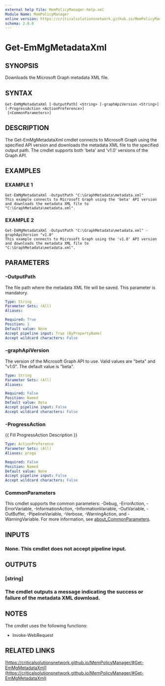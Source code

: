 ```yaml
---
external help file: MemPolicyManager-help.xml
Module Name: MemPolicyManager
online version: https://criticalsolutionsnetwork.github.io/MemPolicyManager/#Get-EmMgMetadataXml
schema: 2.0.0
---
```


# Get-EmMgMetadataXml

## SYNOPSIS
Downloads the Microsoft Graph metadata XML file.

## SYNTAX

```
Get-EmMgMetadataXml [-OutputPath] <String> [-graphApiVersion <String>] [-ProgressAction <ActionPreference>]
 [<CommonParameters>]
```

## DESCRIPTION
The Get-EmMgMetadataXml cmdlet connects to Microsoft Graph using the specified API version and downloads the metadata XML file to the specified output path.
The cmdlet supports both 'beta' and 'v1.0' versions of the Graph API.

## EXAMPLES

### EXAMPLE 1
```
Get-EmMgMetadataXml -OutputPath "C:\GraphMetadata\metadata.xml"
This example connects to Microsoft Graph using the 'beta' API version and downloads the metadata XML file to "C:\GraphMetadata\metadata.xml".
```

### EXAMPLE 2
```
Get-EmMgMetadataXml -OutputPath "C:\GraphMetadata\metadata.xml" -graphApiVersion "v1.0"
This example connects to Microsoft Graph using the 'v1.0' API version and downloads the metadata XML file to "C:\GraphMetadata\metadata.xml".
```

## PARAMETERS

### -OutputPath
The file path where the metadata XML file will be saved.
This parameter is mandatory.

```yaml
Type: String
Parameter Sets: (All)
Aliases:

Required: True
Position: 1
Default value: None
Accept pipeline input: True (ByPropertyName)
Accept wildcard characters: False
```

### -graphApiVersion
The version of the Microsoft Graph API to use.
Valid values are "beta" and "v1.0".
The default value is "beta".

```yaml
Type: String
Parameter Sets: (All)
Aliases:

Required: False
Position: Named
Default value: Beta
Accept pipeline input: False
Accept wildcard characters: False
```

### -ProgressAction
{{ Fill ProgressAction Description }}

```yaml
Type: ActionPreference
Parameter Sets: (All)
Aliases: proga

Required: False
Position: Named
Default value: None
Accept pipeline input: False
Accept wildcard characters: False
```

### CommonParameters
This cmdlet supports the common parameters: -Debug, -ErrorAction, -ErrorVariable, -InformationAction, -InformationVariable, -OutVariable, -OutBuffer, -PipelineVariable, -Verbose, -WarningAction, and -WarningVariable. For more information, see [about_CommonParameters](http://go.microsoft.com/fwlink/?LinkID=113216).

## INPUTS

### None. This cmdlet does not accept pipeline input.
## OUTPUTS

### [string]
### The cmdlet outputs a message indicating the success or failure of the metadata XML download.
## NOTES
The cmdlet uses the following functions:
- Invoke-WebRequest

## RELATED LINKS

[https://criticalsolutionsnetwork.github.io/MemPolicyManager/#Get-EmMgMetadataXml](https://criticalsolutionsnetwork.github.io/MemPolicyManager/#Get-EmMgMetadataXml)

